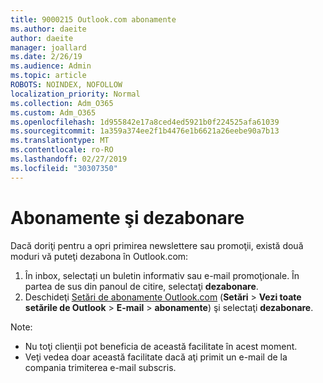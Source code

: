 ```yaml
---
title: 9000215 Outlook.com abonamente
ms.author: daeite
author: daeite
manager: joallard
ms.date: 2/26/19
ms.audience: Admin
ms.topic: article
ROBOTS: NOINDEX, NOFOLLOW
localization_priority: Normal
ms.collection: Adm_O365
ms.custom: Adm_O365
ms.openlocfilehash: 1d955842e17a8ced4ed5921b0f224525afa61039
ms.sourcegitcommit: 1a359a374ee2f1b4476e1b6621a26eebe90a7b13
ms.translationtype: MT
ms.contentlocale: ro-RO
ms.lasthandoff: 02/27/2019
ms.locfileid: "30307350"
---
```

# <a name="subscriptions-and-unsubscribing"></a>Abonamente şi dezabonare

Dacă doriţi pentru a opri primirea newslettere sau promoţii, există două moduri vă puteţi dezabona în Outlook.com:

1. În inbox, selectați un buletin informativ sau e-mail promoţionale. În partea de sus din panoul de citire, selectaţi **dezabonare**.
2. Deschideţi [Setări de abonamente Outlook.com](https://outlook.live.com/mail/options/mail/brandsSubscriptions) (**Setări** > **Vezi toate setările de Outlook** > **E-mail** > **abonamente**) şi selectaţi **dezabonare**.

Note:

- Nu toţi clienţii pot beneficia de această facilitate în acest moment.
- Veţi vedea doar această facilitate dacă aţi primit un e-mail de la compania trimiterea e-mail subscris.